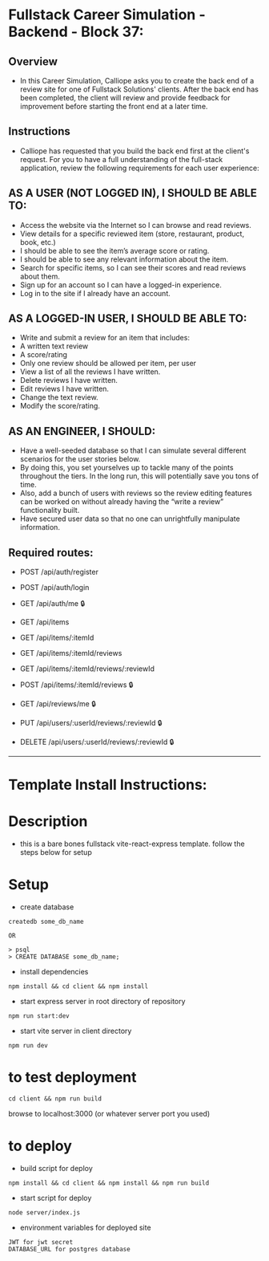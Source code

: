 # Fullstack Career Simulation - Backend - Block 37:

## Overview

- In this Career Simulation, Calliope asks you to create the back end of a review site for one of Fullstack Solutions' clients. After the back end has been completed, the client will review and provide feedback for improvement before starting the front end at a later time.

## Instructions

- Calliope has requested that you build the back end first at the client's request. For you to have a full understanding of the full-stack application, review the following requirements for each user experience:

## AS A USER (NOT LOGGED IN), I SHOULD BE ABLE TO:

- Access the website via the Internet so I can browse and read reviews.
- View details for a specific reviewed item (store, restaurant, product, book, etc.)
- I should be able to see the item’s average score or rating.
- I should be able to see any relevant information about the item.
- Search for specific items, so I can see their scores and read reviews about them.
- Sign up for an account so I can have a logged-in experience.
- Log in to the site if I already have an account.

## AS A LOGGED-IN USER, I SHOULD BE ABLE TO:

- Write and submit a review for an item that includes:
- A written text review
- A score/rating
- Only one review should be allowed per item, per user
- View a list of all the reviews I have written.
- Delete reviews I have written.
- Edit reviews I have written.
- Change the text review.
- Modify the score/rating.

## AS AN ENGINEER, I SHOULD:

- Have a well-seeded database so that I can simulate several different scenarios for the user stories below.
- By doing this, you set yourselves up to tackle many of the points throughout the tiers. In the long run, this will potentially save you tons of time.
- Also, add a bunch of users with reviews so the review editing features can be worked on without already having the “write a review” functionality built.
- Have secured user data so that no one can unrightfully manipulate information.

## Required routes:

- POST /api/auth/register

- POST /api/auth/login

- GET /api/auth/me 🔒

- GET /api/items

- GET /api/items/:itemId

- GET /api/items/:itemId/reviews

- GET /api/items/:itemId/reviews/:reviewId

- POST /api/items/:itemId/reviews 🔒

- GET /api/reviews/me 🔒

- PUT /api/users/:userId/reviews/:reviewId 🔒

- DELETE /api/users/:userId/reviews/:reviewId 🔒

---

# Template Install Instructions:

# Description

- this is a bare bones fullstack vite-react-express template. follow the steps below for setup

# Setup

- create database

```
createdb some_db_name

OR

> psql
> CREATE DATABASE some_db_name;
```

- install dependencies

```
npm install && cd client && npm install
```

- start express server in root directory of repository

```
npm run start:dev
```

- start vite server in client directory

```
npm run dev
```

# to test deployment

```
cd client && npm run build
```

browse to localhost:3000 (or whatever server port you used)

# to deploy

- build script for deploy

```
npm install && cd client && npm install && npm run build

```

- start script for deploy

```
node server/index.js

```

- environment variables for deployed site

```
JWT for jwt secret
DATABASE_URL for postgres database
```

